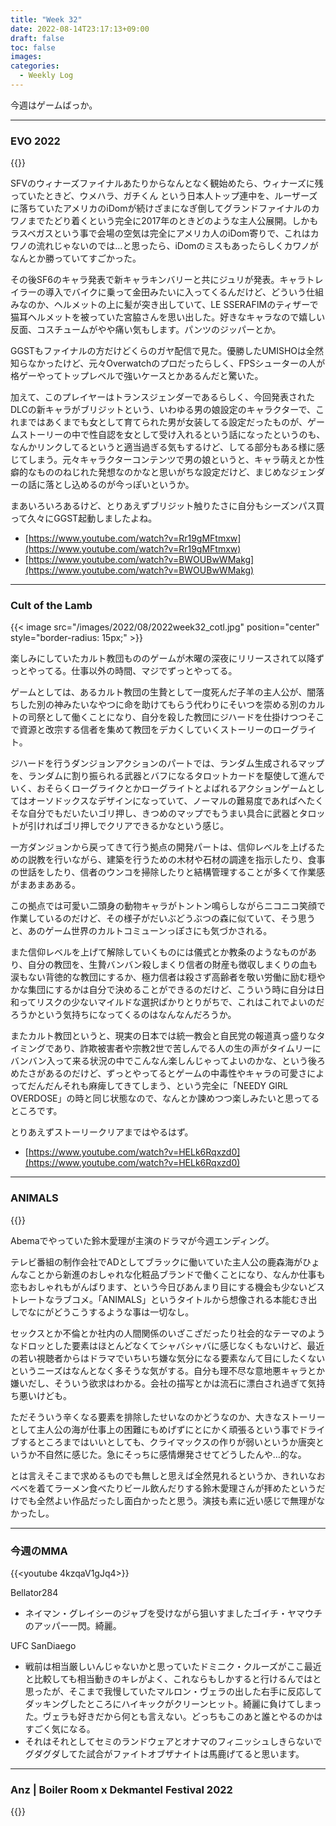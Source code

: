 ```yaml
---
title: "Week 32"
date: 2022-08-14T23:17:13+09:00
draft: false
toc: false
images:
categories:
  - Weekly Log
---
```


今週はゲームばっか。
<!--more-->
---

### EVO 2022

{{<youtube NeBJzV6EGvM>}}

SFVのウィナーズファイナルあたりからなんとなく観始めたら、ウィナーズに残っていたときど、ウメハラ、ガチくん という日本人トップ連中を、ルーザーズに落ちていたアメリカのiDomが続けざまになぎ倒してグランドファイナルのカワノまでたどり着くという完全に2017年のときどのような主人公展開。しかもラスベガスという事で会場の空気は完全にアメリカ人のiDom寄りで、これはカワノの流れじゃないのでは…と思ったら、iDomのミスもあったらしくカワノがなんとか勝っていてすごかった。

その後SF6のキャラ発表で新キャラキンバリーと共にジュリが発表。キャラトレイラーの導入でバイクに乗って金田みたいに入ってくるんだけど、どういう仕組みなのか、ヘルメットの上に髪が突き出していて、LE SSERAFIMのティザーで猫耳ヘルメットを被っていた宮脇さんを思い出した。好きなキャラなので嬉しい反面、コスチュームがやや痛い気もします。パンツのジッパーとか。

GGSTもファイナルの方だけどくらのガヤ配信で見た。優勝したUMISHOは全然知らなかったけど、元々Overwatchのプロだったらしく、FPSシューターの人が格ゲーやってトップレベルで強いケースとかあるんだと驚いた。

加えて、このプレイヤーはトランスジェンダーであるらしく、今回発表されたDLCの新キャラがブリジットという、いわゆる男の娘設定のキャラクターで、これまではあくまでも女として育てられた男が女装してる設定だったものが、ゲームストーリーの中で性自認を女として受け入れるという話になったというのも、なんかリンクしてるというと適当過ぎる気もするけど、してる部分もある様に感じてしまう。元々キャラクターコンテンツで男の娘というと、キャラ萌えとか性癖的なもののねじれた発想なのかなと思いがちな設定だけど、まじめなジェンダーの話に落とし込めるのが今っぽいというか。

まあいろいろあるけど、とりあえずブリジット触りたさに自分もシーズンパス買って久々にGGST起動しましたよね。

- [https://www.youtube.com/watch?v=Rr19gMFtmxw](https://www.youtube.com/watch?v=Rr19gMFtmxw)
- [https://www.youtube.com/watch?v=BWOUBwWMakg](https://www.youtube.com/watch?v=BWOUBwWMakg)

---

### Cult of the Lamb

{{< image src="/images/2022/08/2022week32_cotl.jpg"  position="center" style="border-radius: 15px;" >}}

楽しみにしていたカルト教団もののゲームが木曜の深夜にリリースされて以降ずっとやってる。仕事以外の時間、マジでずっとやってる。

ゲームとしては、あるカルト教団の生贄として一度死んだ子羊の主人公が、闇落ちした別の神みたいなやつに命を助けてもらう代わりにそいつを崇める別のカルトの司祭として働くことになり、自分を殺した教団にジハードを仕掛けつつそこで資源と改宗する信者を集めて教団をデカくしていくストーリーのローグライト。

ジハードを行うダンジョンアクションのパートでは、ランダム生成されるマップを、ランダムに割り振られる武器とバフになるタロットカードを駆使して進んでいく、おそらくローグライクとかローグライトとよばれるアクションゲームとしてはオーソドックスなデザインになっていて、ノーマルの難易度であればへたくそな自分でもだいたいゴリ押し、きつめのマップでもうまい具合に武器とタロットが引ければゴリ押しでクリアできるかなという感じ。

一方ダンジョンから戻ってきて行う拠点の開発パートは、信仰レベルを上げるための説教を行いながら、建築を行うための木材や石材の調達を指示したり、食事の世話をしたり、信者のウンコを掃除したりと結構管理することが多くて作業感がまあまあある。  

この拠点では可愛い二頭身の動物キャラがトントン鳴らしながらニコニコ笑顔で作業しているのだけど、その様子がだいぶどうぶつの森に似ていて、そう思うと、あのゲーム世界のカルトコミューンっぽさにも気づかされる。

また信仰レベルを上げて解除していくものには儀式とか教条のようなものがあり、自分の教団を、生贄バンバン殺しまくり信者の財産も徴収しまくりの血も涙もない背徳的な教団にするか、極力信者は殺さず高齢者を敬い労働に励む穏やかな集団にするかは自分で決めることができるのだけど、こういう時に自分は日和ってリスクの少ないマイルドな選択ばかりとりがちで、これはこれでよいのだろうかという気持ちになってくるのはなんなんだろうか。

またカルト教団というと、現実の日本では統一教会と自民党の報道真っ盛りなタイミングであり、詐欺被害者や宗教2世で苦しんでる人の生の声がタイムリーにバンバン入って来る状況の中でこんなん楽しんじゃってよいのかな、という後ろめたさがあるのだけど、ずっとやってるとゲームの中毒性やキャラの可愛さによってだんだんそれも麻痺してきてしまう、という完全に「NEEDY GIRL OVERDOSE」の時と同じ状態なので、なんとか諫めつつ楽しみたいと思ってるところです。

とりあえずストーリークリアまではやるはず。

- [https://www.youtube.com/watch?v=HELk6Rqxzd0](https://www.youtube.com/watch?v=HELk6Rqxzd0)

---

### ANIMALS

{{<youtube qlol2rW0pSk>}}

Abemaでやっていた鈴木愛理が主演のドラマが今週エンディング。

テレビ番組の制作会社でADとしてブラックに働いていた主人公の鹿森海がひょんなことから新進のおしゃれな化粧品ブランドで働くことになり、なんか仕事も恋もおしゃれもがんばります、という今日びあんまり目にする機会も少ないどストレートなラブコメ。「ANIMALS」というタイトルから想像される本能むき出しでなにがどうこうするような事は一切なし。

セックスとか不倫とか社内の人間関係のいざこざだったり社会的なテーマのようなドロッとした要素はほとんどなくてシャバシャバに感じなくもないけど、最近の若い視聴者からはドラマでいちいち嫌な気分になる要素なんて目にしたくないというニーズはなんとなく多そうな気がする。自分も理不尽な意地悪キャラとか嫌いだし、そういう欲求はわかる。会社の描写とかは流石に漂白され過ぎて気持ち悪いけども。

ただそういう辛くなる要素を排除したせいなのかどうなのか、大きなストーリーとして主人公の海が仕事上の困難にもめげずにとにかく頑張るという事でドライブするところまではいいとしても、クライマックスの作りが弱いというか唐突というか不自然に感じた。急にそっちに感情爆発させてどうしたんや…的な。

とは言えそこまで求めるものでも無しと思えば全然見れるというか、きれいなおべべを着てラーメン食べたりビール飲んだりする鈴木愛理さんが拝めたというだけでも全然よい作品だったし面白かったと思う。演技も素に近い感じで無理がなかったし。

---

### 今週のMMA

{{<youtube 4kzqaV1gJq4>}}

Bellator284

- ネイマン・グレイシーのジャブを受けながら狙いすましたゴイチ・ヤマウチのアッパー一閃。綺麗。

UFC SanDiaego

- 戦前は相当厳しいんじゃないかと思っていたドミニク・クルーズがここ最近と比較しても相当動きのキレがよく、これならもしかすると行けるんではと思ったが、そこまで我慢していたマルロン・ヴェラの出した右手に反応してダッキングしたところにハイキックがクリーンヒット。綺麗に負けてしまった。ヴェラも好きだから何とも言えない。どっちもこのあと誰とやるのかはすごく気になる。
- それはそれとしてセミのランドウェアとオナマのフィニッシュしきらないでグダグダしてた試合がファイトオブザナイトは馬鹿げてると思います。

---

### Anz | Boiler Room x Dekmantel Festival 2022
{{<youtube LBxWqlHpRM0>}}